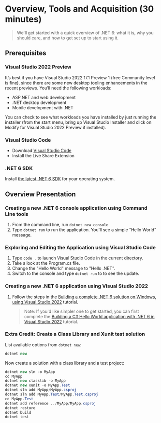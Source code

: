 # Overview, Tools and Acquisition (30 minutes)

> We'll get started with a quick overview of .NET 6: what it is, why you should care, and how to get set up to start using it.

## Prerequisites

### Visual Studio 2022 Preview
It’s best if you have Visual Studio 2022 17.1 Preview 1 (free Community level is fine), since there are some new desktop tooling enhancements in the recent previews. You’ll need the following workloads:
 * ASP.NET and web development
 * .NET desktop development
 * Mobile development with .NET

You can check to see what workloads you have installed by just running the installer (from the start menu, bring up Visual Studio Installer and click on Modify for Visual Studio 2022 Preview if installed).

### Visual Studio Code
* Download [Visual Studio Code](https://code.visualstudio.com)
* Install the Live Share Extension

### .NET 6 SDK

Install [the latest .NET 6 SDK](https://dotnet.microsoft.com/download/dotnet/6.0) for your operating system.

## Overview Presentation

### Creating a new .NET 6 console application using Command Line tools

1. From the command line, run `dotnet new console`
1. Type `dotnet run` to run the application. You'll see a simple "Hello World" message.

### Exploring and Editing the Application using Visual Studio Code

1. Type `code .` to launch Visual Studio Code in the current directory.
1. Take a look at the Program.cs file.
1. Change the "Hello World" message to "Hello .NET".
1. Switch to the console and type `dotnet run` to to see the update.

### Creating a new .NET 6 application using Visual Studio 2022

1. Follow the steps in the [Building a complete .NET 6 solution on Windows, using Visual Studio 2022](https://docs.microsoft.com/en-us/dotnet/articles/core/tutorials/using-on-windows-full-solution) tutorial.
    > Note: If you'd like simpler one to get started, you can first complete the [Building a C# Hello World application with .NET 6 in Visual Studio 2022](https://docs.microsoft.com/en-us/dotnet/articles/csharp/getting-started/with-visual-studio) tutorial.

### Extra Credit: Create a Class Library and Xunit test solution

List available options from `dotnet new`:
```csharp
dotnet new
```
Now create a solution with a class library and a test project:
```csharp
dotnet new sln -o MyApp
cd MyApp
dotnet new classlib -o MyApp
dotnet new xunit -o MyApp.Test
dotnet sln add MyApp/MyApp.csproj
dotnet sln add MyApp.Test/MyApp.Test.csproj
cd MyApp.Test
dotnet add reference ../MyApp/MyApp.csproj
dotnet restore
dotnet build
dotnet test
```